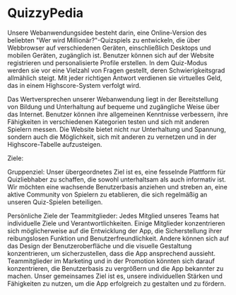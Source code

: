 # QuizzyPedia

Unsere Webanwendungsidee besteht darin, eine Online-Version des beliebten "Wer wird Millionär?"-Quizspiels zu entwickeln, die über Webbrowser auf verschiedenen Geräten, einschließlich Desktops und mobilen Geräten, zugänglich ist. Benutzer können sich auf der Website registrieren und personalisierte Profile erstellen. In dem Quiz-Modus werden sie vor eine Vielzahl von Fragen gestellt, deren Schwierigkeitsgrad allmählich steigt. Mit jeder richtigen Antwort verdienen sie virtuelles Geld, das in einem Highscore-System verfolgt wird.

Das Wertversprechen unserer Webanwendung liegt in der Bereitstellung von Bildung und Unterhaltung auf bequeme und zugängliche Weise über das Internet. Benutzer können ihre allgemeinen Kenntnisse verbessern, ihre Fähigkeiten in verschiedenen Kategorien testen und sich mit anderen Spielern messen. Die Website bietet nicht nur Unterhaltung und Spannung, sondern auch die Möglichkeit, sich mit anderen zu vernetzen und in der Highscore-Tabelle aufzusteigen.

Ziele:

Gruppenziel: Unser übergeordnetes Ziel ist es, eine fesselnde Plattform für Quizliebhaber zu schaffen, die sowohl unterhaltsam als auch informativ ist. Wir möchten eine wachsende Benutzerbasis anziehen und streben an, eine aktive Community von Spielern zu etablieren, die sich regelmäßig an unseren Quiz-Spielen beteiligen.

Persönliche Ziele der Teammitglieder: Jedes Mitglied unseres Teams hat individuelle Ziele und Verantwortlichkeiten. Einige Mitglieder konzentrieren sich möglicherweise auf die Entwicklung der App, die Sicherstellung ihrer reibungslosen Funktion und Benutzerfreundlichkeit. Andere können sich auf das Design der Benutzeroberfläche und die visuelle Gestaltung konzentrieren, um sicherzustellen, dass die App ansprechend aussieht. Teammitglieder im Marketing und in der Promotion könnten sich darauf konzentrieren, die Benutzerbasis zu vergrößern und die App bekannter zu machen. Unser gemeinsames Ziel ist es, unsere individuellen Stärken und Fähigkeiten zu nutzen, um die App erfolgreich zu gestalten und zu fördern.
